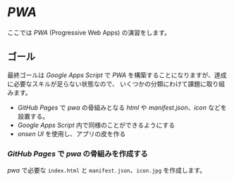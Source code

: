# *PWA*

ここでは *PWA* (Progressive Web Apps) の演習をします。

## ゴール
最終ゴールは *Google Apps Script* で *PWA* を構築することになりますが、達成に必要なスキルが足らない状態なので、
いくつかの分類にわけて課題に取り組みます。

+  *GitHub Pages* で *pwa* の骨組みとなる *html* や *manifest.json*、*icon* などを設置する。
+  *Google Apps Script* 内で同様のことができるようにする
+  *onsen UI* を使用し、アプリの皮を作る

### *GitHub Pages* で *pwa* の骨組みを作成する

*pwa* で必要な `index.html` と `manifest.json`、`icon.jpg` を作成します。
